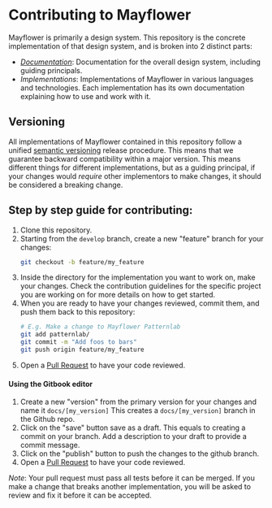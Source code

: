 Contributing to Mayflower
=========================

Mayflower is primarily a design system.  This repository is the concrete implementation of that design system, and is broken into 2 distinct parts:

* *[Documentation](/docs)*: Documentation for the overall design system, including guiding principals.
* *Implementations*: Implementations of Mayflower in various languages and technologies. Each implementation has its own documentation explaining how to use and work with it.

Versioning
----------
All implementations of Mayflower contained in this repository follow a unified [semantic versioning](https://semver.org/) release procedure.  This means that we guarantee backward compatibility within a major version. This means different things for different implementations, but as a guiding principal, if your changes would _require_ other implementors to make changes, it should be considered a breaking change.

Step by step guide for contributing:
------------------------------------

1. Clone this repository.
2. Starting from the `develop` branch, create a new "feature" branch for your changes:
    ```bash
    git checkout -b feature/my_feature
    ```
3. Inside the directory for the implementation you want to work on, make your changes.  Check the contribution guidelines for the specific project you are working on for more details on how to get started.
4. When you are ready to have your changes reviewed, commit them, and push them back to this repository:
    ```bash
    # E.g. Make a change to Mayflower Patternlab
    git add patternlab/
    git commit -m "Add foos to bars"
    git push origin feature/my_feature
    ```
5. Open a [Pull Request](/compare) to have your code reviewed.

#### Using the Gitbook editor
1. Create a new "version" from the primary version for your changes and name it `docs/[my_version]`
This creates a `docs/[my_version]` branch in the Github repo.
2. Click on the "save" button save as a draft. This equals to creating a commit on your branch. Add a description to your draft to provide a commit message.
3. Click on the "publish" button to push the changes to the github branch.
4. Open a [Pull Request](/compare) to have your code reviewed.


_Note_: Your pull request must pass all tests before it can be merged.  If you make a change that breaks another implementation, you will be asked to review and fix it before it can be accepted.
